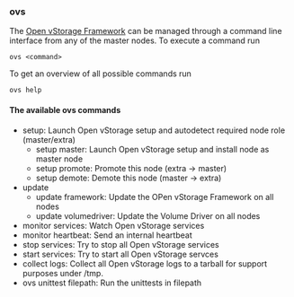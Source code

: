 ### ovs
The [Open vStorage Framework](../../Architecture/Framework/README.md) can be managed through a command line interface from any of the master nodes. To execute a command run

```
ovs <command>
```

To get an overview of all possible commands run
```
ovs help
```

#### The available ovs commands
* setup: Launch Open vStorage setup and autodetect required node role (master/extra)
    * setup master: Launch Open vStorage setup and install node as master node
    * setup promote: Promote this node (extra -> master)
    * setup demote: Demote this node (master -> extra)
* update
    * update framework: Update the OPen vStorage Framework on all nodes
    * update volumedriver: Update the Volume Driver on all nodes
* monitor services: Watch Open vStorage services
* monitor heartbeat: Send an internal heartbeat
* stop services: Try to stop all Open vStorage services
* start services: Try to start all Open vStorage servces
* collect logs: Collect all Open vStorage logs to a tarball for support purposes under /tmp.
* ovs unittest filepath: Run the unittests in filepath
